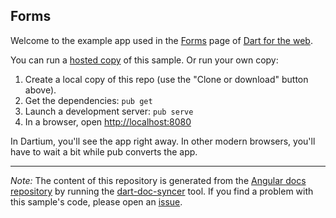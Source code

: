 ## Forms

Welcome to the example app used in the
[Forms](https://webdev.dartlang.org/angular/guide/forms) page
of [Dart for the web](https://webdev.dartlang.org).

You can run a [hosted copy](https://webdev.dartlang.org/examples/forms) of this
sample. Or run your own copy:

1. Create a local copy of this repo (use the "Clone or download" button above).
2. Get the dependencies: `pub get`
3. Launch a development server: `pub serve`
4. In a browser, open [http://localhost:8080](http://localhost:8080)

In Dartium, you'll see the app right away. In other modern browsers,
you'll have to wait a bit while pub converts the app.

---

*Note:* The content of this repository is generated from the
[Angular docs repository][docs repo] by running the
[dart-doc-syncer](//github.com/dart-lang/dart-doc-syncer) tool.
If you find a problem with this sample's code, please open an [issue][].

[docs repo]: //github.com/dart-lang/site-webdev/tree/4.x/examples/ng/doc/forms
[issue]: //github.com/dart-lang/site-webdev/issues/new?title=[4.x]%20examples/ng/doc/forms
